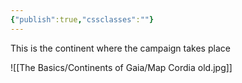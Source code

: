 ```yaml
---
{"publish":true,"cssclasses":""}
---
```


This is the continent where the campaign takes place 


![[The Basics/Continents of Gaia/Map Cordia old.jpg]]